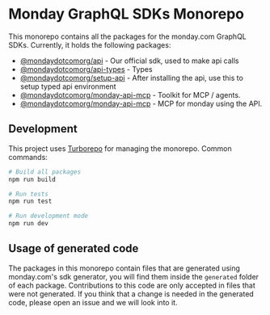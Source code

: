 # Monday GraphQL SDKs Monorepo

This monorepo contains all the packages for the monday.com GraphQL SDKs. Currently, it holds the following packages:

- [@mondaydotcomorg/api](./packages/api) - Our official sdk, used to make api calls
- [@mondaydotcomorg/api-types](./packages/api-types) - Types
- [@mondaydotcomorg/setup-api](./packages/setup-api) - After installing the api, use this to setup typed api environment
- [@mondaydotcomorg/monday-api-mcp](./packages/agent-toolkit) - Toolkit for MCP / agents.
- [@mondaydotcomorg/monday-api-mcp](./packages/monday-api-mcp) - MCP for monday using the API.

## Development

This project uses [Turborepo](https://turbo.build/) for managing the monorepo. Common commands:

```bash
# Build all packages
npm run build

# Run tests
npm run test

# Run development mode
npm run dev
```

## Usage of generated code

The packages in this monorepo contain files that are generated using monday.com's sdk generator, you will find them inside the `generated` folder of each package.
Contributions to this code are only accepted in files that were not generated. If you think that a change is needed in the generated code, please open an issue and we will look into it.
